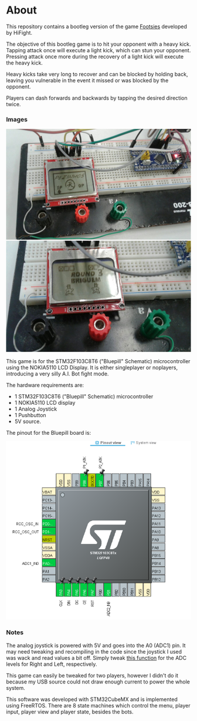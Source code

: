 # About

This repository contains a bootleg version of the game [Footsies](https://hifight.github.io/footsies/) developed by HiFight. 

The objective of this bootleg game is to hit your opponent with a heavy kick. Tapping attack once will execute a light kick, which can stun your opponent. Pressing attack once more during the recovery of a light kick will execute the heavy kick.

Heavy kicks take very long to recover and can be blocked by holding back, leaving you vulnerable in the event it missed or was blocked by the opponent.

Players can dash forwards and backwards by tapping the desired direction twice.

### Images

![pic1](./doc/img/picmenu.jpg)
![pic2](./doc/img/pic1.jpg)



This game is for the STM32F103C8T6 ("Bluepill" Schematic) microcontroller using the NOKIA5110 LCD Display. It is either singleplayer or noplayers, introducing a very silly A.I. Bot fight mode.

The hardware requirements are:
- 1 STM32F103C8T6 ("Bluepill" Schematic) microcontroller 
- 1 NOKIA5110 LCD display
- 1 Analog Joystick
- 1 Pushbutton
- 5V source.

The pinout for the Bluepill board is:

![pinout](./doc/img/pinout.png)


### Notes

The analog joystick is powered with 5V and goes into the A0 (ADC1) pin. It may need tweaking and recompiling in the code since the joystick I used was wack and read values a bit off. Simply tweak [this function](https://github.com/lucasgcb/STM32-Footsies/blob/b2c8ca5e2d3732149facf05cf5b7d882d2eb8d70/Src/Interpreter1FSM.c#L58-L87) for the ADC levels for Right and Left, respectively.

This game can easily be tweaked for two players, however I didn't do it because my USB source could not draw enough current to power the whole system.

This software was developed with  STM32CubeMX and is implemented using FreeRTOS. There are 8 state machines which control the menu, player input, player view and player state, besides the bots.

